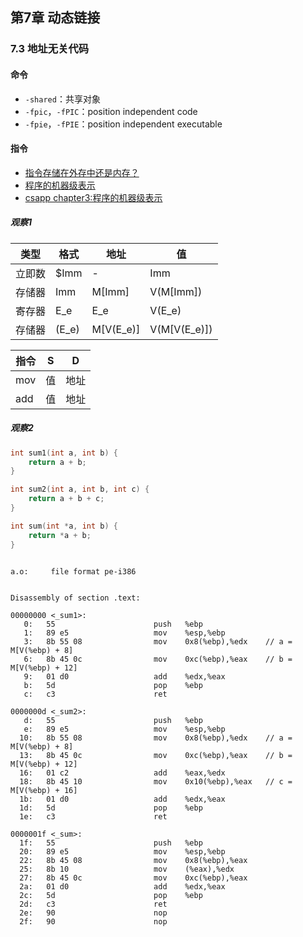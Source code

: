 ## 第7章 动态链接

### 7.3 地址无关代码

#### 命令

- `-shared`：共享对象
- `-fpic`，`-fPIC`：position independent code
- `-fpie`，`-fPIE`：position independent executable

#### 指令

- [指令存储在外存中还是内存？](https://www.zhihu.com/question/57522333)
- [程序的机器级表示<CSAPP>](https://blog.csdn.net/qq_20183489/article/details/53856926)
- [csapp chapter3:程序的机器级表示](http://ju.outofmemory.cn/entry/107328)

##### 观察1

|类型|格式|地址|值|
|----|----|----|--|
|立即数|$Imm|-|Imm|
|存储器|Imm|M[Imm]|V(M[Imm])|
|寄存器|E_e|E_e|V(E_e)|
|存储器|(E_e)|M[V(E_e)]|V(M[V(E_e)])|

|指令|S|D|
|----|-|-|
|mov|值|地址|
|add|值|地址|

##### 观察2

```c
int sum1(int a, int b) {
    return a + b;
}

int sum2(int a, int b, int c) {
    return a + b + c;
}

int sum(int *a, int b) {
    return *a + b;
}
```

```

a.o:     file format pe-i386


Disassembly of section .text:

00000000 <_sum1>:
   0:	55                   	push   %ebp
   1:	89 e5                	mov    %esp,%ebp
   3:	8b 55 08             	mov    0x8(%ebp),%edx    // a = M[V(%ebp) + 8]
   6:	8b 45 0c             	mov    0xc(%ebp),%eax    // b = M[V(%ebp) + 12]
   9:	01 d0                	add    %edx,%eax
   b:	5d                   	pop    %ebp
   c:	c3                   	ret    

0000000d <_sum2>:
   d:	55                   	push   %ebp
   e:	89 e5                	mov    %esp,%ebp
  10:	8b 55 08             	mov    0x8(%ebp),%edx    // a = M[V(%ebp) + 8]
  13:	8b 45 0c             	mov    0xc(%ebp),%eax    // b = M[V(%ebp) + 12]
  16:	01 c2                	add    %eax,%edx
  18:	8b 45 10             	mov    0x10(%ebp),%eax   // c = M[V(%ebp) + 16]
  1b:	01 d0                	add    %edx,%eax
  1d:	5d                   	pop    %ebp
  1e:	c3                   	ret    

0000001f <_sum>:
  1f:	55                   	push   %ebp
  20:	89 e5                	mov    %esp,%ebp
  22:	8b 45 08             	mov    0x8(%ebp),%eax
  25:	8b 10                	mov    (%eax),%edx
  27:	8b 45 0c             	mov    0xc(%ebp),%eax
  2a:	01 d0                	add    %edx,%eax
  2c:	5d                   	pop    %ebp
  2d:	c3                   	ret    
  2e:	90                   	nop
  2f:	90                   	nop
```